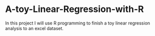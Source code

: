 # A-toy-Linear-Regression-with-R
In this project I will use R programming to finish a toy linear regression analysis to an excel dataset. 
